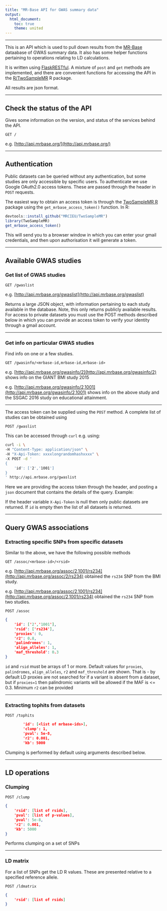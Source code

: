```yaml
---
title: "MR-Base API for GWAS summary data"
output:
  html_document:
    toc: true
    theme: united
---
```


---

This is an API which is used to pull down results from the [MR-Base](http://www.mrbase.org/) dataabase of GWAS summary data. It also has some helper functions pertaining to operations relating to LD calculations.

It is written using [FlaskRESTful](https://flask-restful.readthedocs.io/en/latest/). A mixture of `post` and `get` methods are implemented, and there are convenient functions for accessing the API in the [R/TwoSampleMR](https://github.com/MRCIEU/TwoSampleMR) R package. 

All results are json format.

---

## Check the status of the API

Gives some information on the version, and status of the services behind the API.

```
GET /
```

e.g. [http://api.mrbase.org/](http://api.mrbase.org/)

---

## Authentication

Public datasets can be queried without any authentication, but some studies are only accessible by specific users. To authenticate we use Google OAuth2.0 access tokens. These are passed through the header in `POST` requests. 

The easiest way to obtain an access token is through the [TwoSampleMR R](https://mrcieu.github.io/TwoSampleMR/#authentication) package using the `get_mrbase_access_token()` function. In R:

```r
devtools::install_github("MRCIEU/TwoSampleMR")
library(TwoSampleMR)
get_mrbase_access_token()
```

This will send you to a browser window in which you can enter your gmail credentials, and then upon authorisation it will generate a token.

---


## Available GWAS studies

### Get list of GWAS studies

```
GET /gwaslist
```

e.g. [http://api.mrbase.org/gwaslist](http://api.mrbase.org/gwaslist)

Returns a large JSON object, with information pertaining to each study available in the database. Note, this only returns publicly available results. For access to private datasets you must use the POST methods described below in which you can provide an access token to verify your identity through a gmail account.

---

### Get info on particular GWAS studies

Find info on one or a few studies.

```
GET /gwasinfo/<mrbase-id,mrbase-id,mrbase-id>
```

e.g. [http://api.mrbase.org/gwasinfo/2](http://api.mrbase.org/gwasinfo/2) shows info on the GIANT BMI study 2015

e.g. [http://api.mrbase.org/gwasinfo/2,1001](http://api.mrbase.org/gwasinfo/2,1001) shows info on the above study and the SSGAC 2016 study on educational attainment.

---

The access token can be supplied using the `POST` method. A complete list of studies can be obtained using

```
POST /gwaslist
```

This can be accessed through `curl` e.g. using:

```bash
curl -i \
-H "Content-Type: application/json" \
-H "X-Api-Token: xxxxlongrandomhashxxxx" \
-X POST -d '
{
    'id': ['2','1001']
}
' http://api.mrbase.org/gwaslist
```

Here we are providing the access token through the header, and posting a `json` document that contains the details of the query. Example:

If the header variable `X-Api-Token` is null then only public datasets are returned. If `id` is empty then the list of all datasets is returned.

---

## Query GWAS associations

### Extracting specific SNPs from specific datasets

Similar to the above, we have the following possible methods

```
GET /assoc/<mrbase-id>/<rsid>
```

e.g. [http://api.mrbase.org/assoc/2,1001/rs234](http://api.mrbase.org/assoc/2/rs234) obtained the `rs234` SNP from the BMI study.

e.g. [http://api.mrbase.org/assoc/2,1001/rs234](http://api.mrbase.org/assoc/2,1001/rs234) obtained the `rs234` SNP from two studies.


```
POST /assoc
```

```json
{
    'id': ['2','1001'],
    'rsid': ['rs234'],
    'proxies': 0,
    'r2': 0.8,
    'palindromes': 1,
    'align_alleles': 1,
    'maf_threshold': 0.3
}
```

`id` and `rsid` must be arrays of 1 or more. Default values for `proxies`, `palindromes`, `align_alleles`, `r2` and `maf_threshold` are shown. That is - by default LD proxies are not searched for if a variant is absent from a dataset, but if `proxies=1` then palindromic variants will be allowed if the MAF is <= 0.3. Minimum `r2` can be provided

---

### Extracting tophits from datasets

```
POST /tophits
```

```json
        'id': [<list of mrbase-ids>],
        'clump': 1,
        'pval': 5e-8,
        'r2': 0.001,
        'kb': 5000
```

Clumping is performed by default using arguments described below.

---

## LD operations

### Clumping

```
POST /clump
```

```json
{
    'rsid': [list of rsids],
    'pval': [list of p-values],
    'pval': 5e-8,
    'r2': 0.001,
    'kb': 5000
}
```

Performs clumping on a set of SNPs

---

### LD matrix

For a list of SNPs get the LD R values. These are presented relative to a specified reference allele.

```
POST /ldmatrix
```

```json
{
    'rsid': [list of rsids]
}
```


